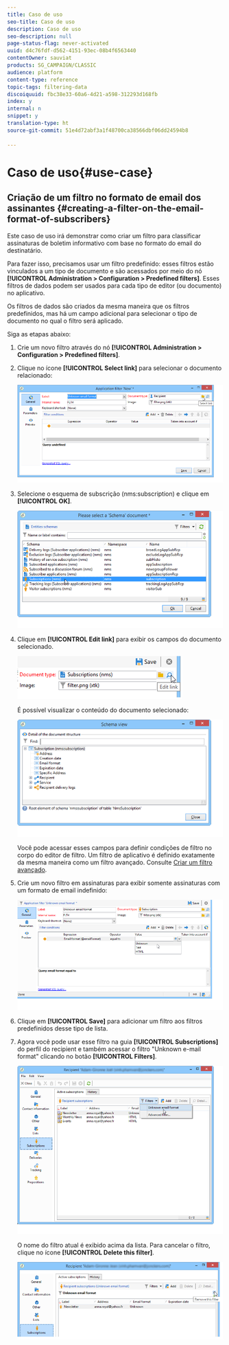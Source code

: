 ```yaml
---
title: Caso de uso
seo-title: Caso de uso
description: Caso de uso
seo-description: null
page-status-flag: never-activated
uuid: d4c76fdf-d562-4151-93ec-08b4f6563440
contentOwner: sauviat
products: SG_CAMPAIGN/CLASSIC
audience: platform
content-type: reference
topic-tags: filtering-data
discoiquuid: fbc38e33-60a6-4d21-a598-312293d168fb
index: y
internal: n
snippet: y
translation-type: ht
source-git-commit: 51e4d72abf3a1f48700ca38566dbf06dd24594b8

---
```



# Caso de uso{#use-case}

## Criação de um filtro no formato de email dos assinantes {#creating-a-filter-on-the-email-format-of-subscribers}

Este caso de uso irá demonstrar como criar um filtro para classificar assinaturas de boletim informativo com base no formato do email do destinatário.

Para fazer isso, precisamos usar um filtro predefinido: esses filtros estão vinculados a um tipo de documento e são acessados por meio do nó **[!UICONTROL Administration > Configuration > Predefined filters]**. Esses filtros de dados podem ser usados para cada tipo de editor (ou documento) no aplicativo.

Os filtros de dados são criados da mesma maneira que os filtros predefinidos, mas há um campo adicional para selecionar o tipo de documento no qual o filtro será aplicado.

Siga as etapas abaixo:

1. Crie um novo filtro através do nó **[!UICONTROL Administration > Configuration > Predefined filters]**.
1. Clique no ícone **[!UICONTROL Select link]** para selecionar o documento relacionado:

   ![](assets/s_ncs_user_filter_choose_schema.png)

1. Selecione o esquema de subscrição (nms:subscription) e clique em **[!UICONTROL OK]**.

   ![](assets/s_ncs_user_filter_select_schema.png)

1. Clique em **[!UICONTROL Edit link]** para exibir os campos do documento selecionado.

   ![](assets/s_ncs_user_filter_edit_schema.png)

   É possível visualizar o conteúdo do documento selecionado:

   ![](assets/s_ncs_user_filter_view_schema.png)

   Você pode acessar esses campos para definir condições de filtro no corpo do editor de filtro. Um filtro de aplicativo é definido exatamente da mesma maneira como um filtro avançado. Consulte [Criar um filtro avançado](../../platform/using/creating-filters.md#creating-an-advanced-filter).

1. Crie um novo filtro em assinaturas para exibir somente assinaturas com um formato de email indefinido:

   ![](assets/s_ncs_user_filter_parameters.png)

1. Clique em **[!UICONTROL Save]** para adicionar um filtro aos filtros predefinidos desse tipo de lista.
1. Agora você pode usar esse filtro na guia **[!UICONTROL Subscriptions]** do perfil do recipient e também acessar o filtro &quot;Unknown e-mail format&quot; clicando no botão **[!UICONTROL Filters]**.

   ![](assets/s_ncs_user_filter_on_events.png)

   O nome do filtro atual é exibido acima da lista. Para cancelar o filtro, clique no ícone **[!UICONTROL Delete this filter]**.

   ![](assets/s_ncs_user_filter_on_subscriptions.png)

